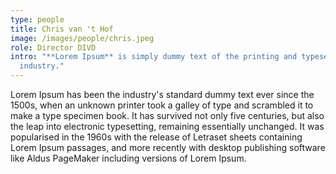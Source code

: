 ```yaml
---
type: people
title: Chris van 't Hof
image: /images/people/chris.jpeg
role: Director DIVD
intro: "**Lorem Ipsum** is simply dummy text of the printing and typesetting
  industry."
---
```

 Lorem Ipsum has been the industry's standard dummy text ever since the 1500s, when an unknown printer took a galley of type and scrambled it to make a type specimen book. It has survived not only five centuries, but also the leap into electronic typesetting, remaining essentially unchanged. It was popularised in the 1960s with the release of Letraset sheets containing Lorem Ipsum passages, and more recently with desktop publishing software like Aldus PageMaker including versions of Lorem Ipsum.
